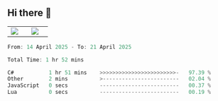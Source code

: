 ## Hi there 👋

<p align="center">
  <table align="center">
  <tr border="none">
  <td width="35%" align="center">
    <img  align="center"  src="http://github-profile-summary-cards.vercel.app/api/cards/stats?username=ricepunk&theme=github_dark" />
  </td>
    
  <td width="65%" align="center">
    <img  align="center"  src="http://github-profile-summary-cards.vercel.app/api/cards/profile-details?username=ricepunk&theme=github_dark" />
  </td>
  </tr>
  </table>
</p>

<!--START_SECTION:waka-->

```typescript
From: 14 April 2025 - To: 21 April 2025

Total Time: 1 hr 52 mins

C#           1 hr 51 mins    >>>>>>>>>>>>>>>>>>>>>>>>-   97.39 %
Other        2 mins          >------------------------   02.04 %
JavaScript   0 secs          -------------------------   00.37 %
Lua          0 secs          -------------------------   00.19 %
```

<!--END_SECTION:waka-->
